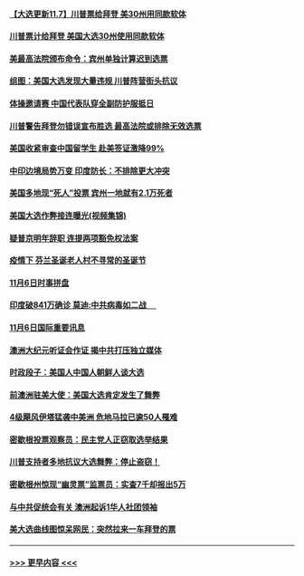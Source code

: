 #### [【大选更新11.7】川普票给拜登 美30州用同款软体](../pages/prog202/a102981406.md?t=11072002) 
#### [川普票计给拜登 美国大选30州使用同款软体](../pages/prog202/a102981387.md?t=11072002) 
#### [美最高法院颁布命令：宾州单独计算迟到选票](../pages/prog202/a102981329.md?t=11072002) 
#### [组图：美国大选发现大量违规 川普阵营街头抗议](../pages/prog202/a102981133.md?t=11072002) 
#### [体操邀请赛 中国代表队穿全副防护服抵日](../pages/prog202/a102981150.md?t=11072002) 
#### [川普警告拜登勿错误宣布胜选 最高法院或排除无效选票](../pages/prog202/a102981091.md?t=11072002) 
#### [美国收紧审查中国留学生 赴美签证激降99%](../pages/prog202/a102981128.md?t=11072002) 
#### [中印边境局势万变 印度防长：不排除更大冲突](../pages/prog202/a102981116.md?t=11072002) 
#### [美国多地现“死人”投票 宾州一地就有2.1万死者](../pages/prog202/a102981089.md?t=11072002) 
#### [美国大选作弊接连曝光(视频集锦)](../pages/prog202/a102981021.md?t=11072002) 
#### [疑普京明年辞职 连提两项豁免权法案](../pages/prog202/a102980685.md?t=11072002) 
#### [疫情下 芬兰圣诞老人村不寻常的圣诞节](../pages/prog202/a102980913.md?t=11072002) 
#### [11月6日时事拼盘](../pages/prog202/a102980906.md?t=11072002) 
#### [印度破841万确诊 莫迪:中共病毒如二战  　](../pages/prog202/a102980750.md?t=11072002) 
#### [11月6日国际重要讯息](../pages/prog202/a102980583.md?t=11072002) 
#### [澳洲大纪元听证会作证 揭中共打压独立媒体](../pages/prog202/a102980509.md?t=11072002) 
#### [时政段子：美国人中国人朝鲜人谈大选](../pages/prog202/a102980510.md?t=11072002) 
#### [前澳洲驻美大使：美国大选肯定发生了舞弊](../pages/prog202/a102980492.md?t=11072002) 
#### [4级飓风伊塔猛袭中美洲 危地马拉已逾50人罹难](../pages/prog202/a102980382.md?t=11072002) 
#### [密歇根投票观察员：民主党人正窃取选举结果](../pages/prog202/a102980312.md?t=11072002) 
#### [川普支持者多地抗议大选舞弊：停止盗窃！](../pages/prog202/a102980292.md?t=11072002) 
#### [密歇根州惊现“幽灵票”监票员：实查7千却报出5万](../pages/prog202/a102980278.md?t=11072002) 
#### [与中共促统会有关 澳洲起诉1华人社团领袖](../pages/prog202/a102979677.md?t=11072002) 
#### [美大选曲线图惊呆网民：突然拉来一车拜登的票](../pages/prog202/a102980229.md?t=11072002) 

----
#### [ >>> 更早内容 <<< ](../indexes/prog202-earlier.md)
